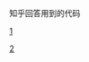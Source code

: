 知乎回答用到的代码

[1](https://www.zhihu.com/question/38523925)

[2](https://www.zhihu.com/question/38598212)
